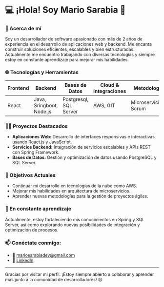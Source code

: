 # 💻 ¡Hola! Soy Mario Sarabia 👋

### 🔹 Acerca de mí

Soy un desarrollador de software apasionado con más de 2 años de experiencia en el desarrollo de aplicaciones web y backend. Me encanta construir soluciones eficientes, escalables y bien estructuradas. Actualmente me encuentro trabajando con diversas tecnologías y siempre estoy en constante aprendizaje para mejorar mis habilidades.

### 🌐 Tecnologías y Herramientas

| Frontend | Backend                  | Bases de Datos         | Cloud & Integraciones | Metodología            | Otros      |
| -------- | ------------------------ | ---------------------- | --------------------- | ---------------------- | ---------- |
| React    | Java, Sringboot, Node.js | Postgresql, SQL Server | AWS, GIT              | Microservicios, Scrum  | Sourcetree |

### 🧑‍💻 Proyectos Destacados

- **Aplicaciones Web:** Desarrollo de interfaces responsivas e interactivas usando React.js y JavaScript.
- **Servicios Backend:** Integración de servicios escalables y APIs REST con Spring Framework.
- **Bases de Datos:** Gestión y optimización de datos usando PostgreSQL y SQL Server.

### 🚀 Objetivos Actuales

- Continuar mi desarrollo en tecnologías de la nube como AWS.
- Mejorar mis habilidades en arquitectura de microservicios.
- Aprender nuevas metodologías para la gestión de proyectos ágiles.

### 🌱 En constante aprendizaje

Actualmente, estoy fortaleciendo mis conocimientos en Spring y SQL Server, así como explorando nuevas posibilidades de integración y optimización de procesos.

### 📫 Conéctate conmigo:

- 📧 mariosarabiadev@gmail.com
- 💼 [LinkedIn](https://www.linkedin.com/in/mariosarabiadev/)

---

Gracias por visitar mi perfil. ¡Estoy siempre abierto a colaborar y aprender más junto a la comunidad de desarrolladores! 😄

